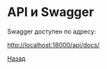 # API и Swagger

Swagger доступен по адресу: 

[http://localhost:18000/api/docs/](http://localhost:18000/api/docs/)

[Назад](../README.md)